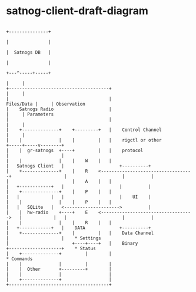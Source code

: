 # satnog-client-draft-diagram

                                                                             +---------------+
                                                                             |               |
                                                                             |  Satnogs DB   |
                                                                             |               |
                                                                             +---^-----+-----+
                                                                                 |     |
    +--------------------------------------+                                     |     |
    |                                      |                          Files/Data |     | Observation
    |    Satnogs Radio                     |                                     |     | Parameters
    |                                      |                                     |     |
    |    +--------------+    +---------+   |    Control Channel                  |     |
    |    |              |    |         |   |    rigctl or other            +-----+-----v--------+
    |    |  gr-satnogs  +----+         |   |    protocol                   |                    |
    |    |              |    |    W    |   |                               |   Satnogs Client   |                     +----------+
    |    +--------------+    |    R    <-----------------------------------+                    |                     |          |
    |                        |    A    |   |                               |   +------------+   |                     |          |
    |    +--------------+    |    P    |   |                               |   |            |   |                     |    UI    |
    |    |              |    |    P    |   |                               |   |   SQLite   |   <--------------------->          |
    |    |  hw-radio    +----+    E    <----------------------------------->   |            |   |                     |          |
    |    |              |    |    R    |   |                               |   +------------+   |    DATA             +----------+
    |    +--------------+    |         |   |    Data Channel               |                    |    * Settings
    |                        +----+----+   |    Binary                     +--------------------+    * Status
    |    +--------------+         |        |                                                         * Commands
    |    |              |         |        |
    |    |  Other       +---------+        |
    |    |              |                  |
    |    +--------------+                  |
    +--------------------------------------+

